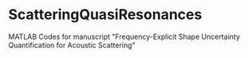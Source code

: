 # ScatteringQuasiResonances
MATLAB Codes for manuscript "Frequency-Explicit Shape Uncertainty Quantification for Acoustic Scattering"
